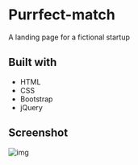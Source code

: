 # Purrfect-match

A landing page for a fictional startup

## Built with

* HTML
* CSS
* Bootstrap
* jQuery

## Screenshot

![img](https://i.ibb.co/tmS4Kqc/Screenshot-from-2020-03-26-05-47-44.png)